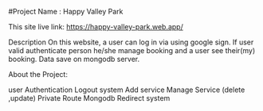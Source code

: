 #Project Name : Happy Valley Park

This site live link: https://happy-valley-park.web.app/

Description
On this website, a user can log in via using google sign. If user valid authenticate person he/she manage booking and a user see their(my) booking.
Data save on mongodb server.

About the Project:

user Authentication
Logout system
Add service
Manage Service (delete ,update)
Private Route
Mongodb
Redirect system
